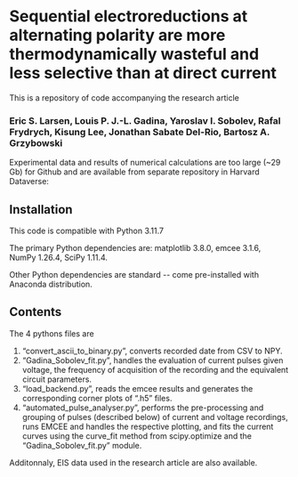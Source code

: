 # Sequential electroreductions at alternating polarity are more thermodynamically wasteful and less selective than at direct current
This is a repository of code accompanying the research article

### Eric S. Larsen, Louis P. J.-L. Gadina, Yaroslav I. Sobolev, Rafal Frydrych, Kisung Lee, Jonathan Sabate Del-Rio, Bartosz A. Grzybowski

Experimental data and results of numerical calculations are too large (~29 Gb) for Github and are available from separate repository in Harvard Dataverse: 

## Installation
This code is compatible with Python 3.11.7

The primary Python dependencies are:
  matplotlib 3.8.0,
  emcee 3.1.6,
  NumPy 1.26.4,
  SciPy 1.11.4.
  
Other Python dependencies are standard -- come pre-installed with Anaconda distribution.

## Contents
The 4 pythons files are 
1.	“convert_ascii_to_binary.py”, converts recorded date from CSV to NPY.
2.	“Gadina_Sobolev_fit.py”, handles the evaluation of current pulses given voltage, the frequency of acquisition of the recording and the equivalent circuit parameters.
3.	“load_backend.py”, reads the emcee results and generates the corresponding corner plots of “.h5” files.
4.	“automated_pulse_analyser.py”, performs the pre-processing and grouping of pulses (described below) of current and voltage recordings, runs EMCEE and handles the respective plotting, and fits the current curves using the curve_fit method from scipy.optimize and the “Gadina_Sobolev_fit.py” module.

Additonnaly, EIS data used in the research article are also available.
